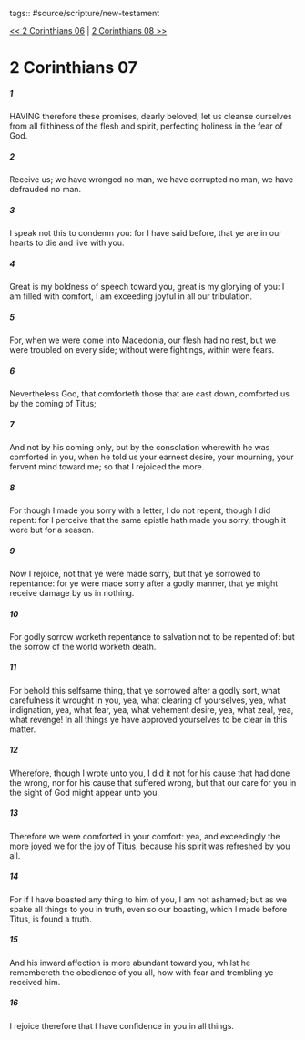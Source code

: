 tags:: #source/scripture/new-testament

[<< 2 Corinthians 06](new-testament/08_2_Corinthians/2_Corinthians_06.md) | [2 Corinthians 08 >>](new-testament/08_2_Corinthians/2_Corinthians_08.md)

# 2 Corinthians 07

##### 1

HAVING therefore these promises, dearly beloved, let us cleanse ourselves from all filthiness of the flesh and spirit, perfecting holiness in the fear of God.

##### 2

Receive us; we have wronged no man, we have corrupted no man, we have defrauded no man.

##### 3

I speak not this to condemn you: for I have said before, that ye are in our hearts to die and live with you.

##### 4

Great is my boldness of speech toward you, great is my glorying of you: I am filled with comfort, I am exceeding joyful in all our tribulation.

##### 5

For, when we were come into Macedonia, our flesh had no rest, but we were troubled on every side; without were fightings, within were fears.

##### 6

Nevertheless God, that comforteth those that are cast down, comforted us by the coming of Titus;

##### 7

And not by his coming only, but by the consolation wherewith he was comforted in you, when he told us your earnest desire, your mourning, your fervent mind toward me; so that I rejoiced the more.

##### 8

For though I made you sorry with a letter, I do not repent, though I did repent: for I perceive that the same epistle hath made you sorry, though it were but for a season.

##### 9

Now I rejoice, not that ye were made sorry, but that ye sorrowed to repentance: for ye were made sorry after a godly manner, that ye might receive damage by us in nothing.

##### 10

For godly sorrow worketh repentance to salvation not to be repented of: but the sorrow of the world worketh death.

##### 11

For behold this selfsame thing, that ye sorrowed after a godly sort, what carefulness it wrought in you, yea, what clearing of yourselves, yea, what indignation, yea, what fear, yea, what vehement desire, yea, what zeal, yea, what revenge! In all things ye have approved yourselves to be clear in this matter.

##### 12

Wherefore, though I wrote unto you, I did it not for his cause that had done the wrong, nor for his cause that suffered wrong, but that our care for you in the sight of God might appear unto you.

##### 13

Therefore we were comforted in your comfort: yea, and exceedingly the more joyed we for the joy of Titus, because his spirit was refreshed by you all.

##### 14

For if I have boasted any thing to him of you, I am not ashamed; but as we spake all things to you in truth, even so our boasting, which I made before Titus, is found a truth.

##### 15

And his inward affection is more abundant toward you, whilst he remembereth the obedience of you all, how with fear and trembling ye received him.

##### 16

I rejoice therefore that I have confidence in you in all things.

